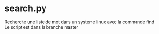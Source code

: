 # search.py
Recherche une liste de mot dans un systeme linux avec la commande find
Le script est dans la branche master
